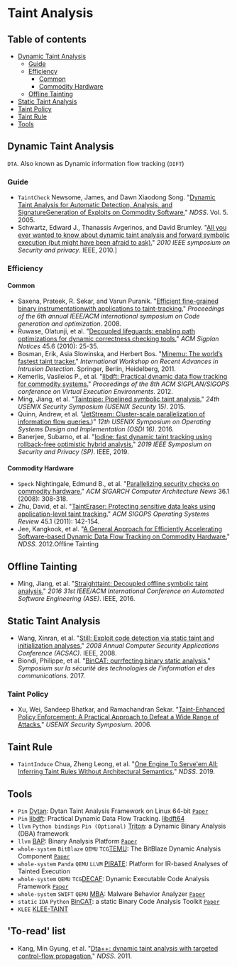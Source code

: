 # Taint Analysis
## Table of contents
- [Dynamic Taint Analysis](#dynamic-taint-analysis)
	- [Guide](#guide)
	- [Efficiency](#efficiency)
		- [Common](#common)
		- [Commodity Hardware](#commodity-hardware)
	- [Offline Tainting](#offline-tainting)
- [Static Taint Analysis](#static-taint-analysis)
- [Taint Policy](#taint-policy)
- [Taint Rule](#taint-rule)
- [Tools](#tools)
## Dynamic Taint Analysis
`DTA`. Also known as Dynamic information flow tracking (`DIFT`)
### Guide
- `TaintCheck` Newsome, James, and Dawn Xiaodong Song. "[Dynamic Taint Analysis for Automatic Detection, Analysis, and SignatureGeneration of Exploits on Commodity Software.](http://citeseerx.ist.psu.edu/viewdoc/download?doi=10.1.1.307.8389&rep=rep1&type=pdf)" _NDSS_. Vol. 5. 2005.
- Schwartz, Edward J., Thanassis Avgerinos, and David Brumley. "[All you ever wanted to know about dynamic taint analysis and forward symbolic execution (but might have been afraid to ask).](https://users.ece.cmu.edu/~aavgerin/papers/Oakland10.pdf)"  _2010 IEEE symposium on Security and privacy_. IEEE, 2010.]
### Efficiency
#### Common
- Saxena, Prateek, R. Sekar, and Varun Puranik. "[Efficient fine-grained binary instrumentationwith applications to taint-tracking.](https://dl.acm.org/doi/abs/10.1145/1356058.1356069)" _Proceedings of the 6th annual IEEE/ACM international symposium on Code generation and optimization_. 2008.
- Ruwase, Olatunji, et al. "[Decoupled lifeguards: enabling path optimizations for dynamic correctness checking tools.](https://dl.acm.org/doi/pdf/10.1145/1809028.1806600)" _ACM Sigplan Notices_ 45.6 (2010): 25-35.
- Bosman, Erik, Asia Slowinska, and Herbert Bos. "[Minemu: The world’s fastest taint tracker.](https://link.springer.com/chapter/10.1007/978-3-642-23644-0_1)" _International Workshop on Recent Advances in Intrusion Detection_. Springer, Berlin, Heidelberg, 2011.
- Kemerlis, Vasileios P., et al. "[libdft: Practical dynamic data flow tracking for commodity systems.](https://dl.acm.org/doi/abs/10.1145/2151024.2151042)" _Proceedings of the 8th ACM SIGPLAN/SIGOPS conference on Virtual Execution Environments_. 2012.
- Ming, Jiang, et al. "[Taintpipe: Pipelined symbolic taint analysis.](https://www.usenix.org/conference/usenixsecurity15/technical-sessions/presentation/ming)" _24th USENIX Security Symposium (USENIX Security 15)_. 2015.
- Quinn, Andrew, et al. "[JetStream: Cluster-scale parallelization of information flow queries.](https://www.usenix.org/conference/osdi16/technical-sessions/presentation/quinn))" _12th USENIX Symposium on Operating Systems Design and Implementation (OSDI 16)_. 2016.
- Banerjee, Subarno, et al. "[Iodine: fast dynamic taint tracking using rollback-free optimistic hybrid analysis.](https://web.eecs.umich.edu/~pmchen/papers/banerjee19.pdf)" _2019 IEEE Symposium on Security and Privacy (SP)_. IEEE, 2019.

#### Commodity Hardware
- `Speck` Nightingale, Edmund B., et al. "[Parallelizing security checks on commodity hardware.](https://dl.acm.org/doi/pdf/10.1145/1353534.1346321)" _ACM SIGARCH Computer Architecture News_ 36.1 (2008): 308-318.
- Zhu, David, et al. "[TaintEraser: Protecting sensitive data leaks using application-level taint tracking.](https://dl.acm.org/doi/pdf/10.1145/1945023.1945039)" _ACM SIGOPS Operating Systems Review_ 45.1 (2011): 142-154.
- Jee, Kangkook, et al. "[A General Approach for Efficiently Accelerating Software-based Dynamic Data Flow Tracking on Commodity Hardware.](https://angelosk.github.io/Papers/2012/dta.pdf)" _NDSS_. 2012.Offline Tainting
## Offline Tainting
- Ming, Jiang, et al. "[Straighttaint: Decoupled offline symbolic taint analysis.](https://dl.acm.org/doi/pdf/10.1145/2970276.2970299)" _2016 31st IEEE/ACM International Conference on Automated Software Engineering (ASE)_. IEEE, 2016.
## Static Taint Analysis
- Wang, Xinran, et al. "[Still: Exploit code detection via static taint and initialization analyses.](http://www.cse.psu.edu/~sxz16/papers/still.pdf)" _2008 Annual Computer Security Applications Conference (ACSAC)_. IEEE, 2008.
- Biondi, Philippe, et al. "[BinCAT: purrfecting binary static analysis.](https://www.sstic.org/media/SSTIC2017/SSTIC-actes/bincat_purrfecting_binary_static_analysis/SSTIC2017-Article-bincat_purrfecting_binary_static_analysis-biondi_rigo_zennou_mehrenberger.pdf)" _Symposium sur la sécurité des technologies de l’information et des communications_. 2017.
### Taint Policy
- Xu, Wei, Sandeep Bhatkar, and Ramachandran Sekar. "[Taint-Enhanced Policy Enforcement: A Practical Approach to Defeat a Wide Range of Attacks.](https://www.usenix.org/event/sec06/tech/full_papers/xu/xu_html/)" _USENIX Security Symposium_. 2006.
## Taint Rule
- `TaintInduce` Chua, Zheng Leong, et al. "[One Engine To Serve'em All: Inferring Taint Rules Without Architectural Semantics.](https://pdfs.semanticscholar.org/2f04/e6bc5bbf2df6d0df15593f2e648681591173.pdf)" _NDSS_. 2019.
## Tools
- `Pin` [Dytan](https://github.com/behzad-a/Dytan): Dytan Taint Analysis Framework on Linux 64-bit [`Paper`](https://dl.acm.org/doi/pdf/10.1145/1273463.1273490)
- `Pin` [libdft](https://github.com/vusec/vuzzer/tree/master/support/libdft): Practical Dynamic Data Flow Tracking. [libdft64](https://github.com/AngoraFuzzer/libdft64)
- `llvm` `Python bindings` `Pin (Optional)` [Triton](https://github.com/JonathanSalwan/Triton): a Dynamic Binary Analysis (DBA) framework
- `llvm` [BAP](https://github.com/BinaryAnalysisPlatform/bap): Binary Analysis Platform [`Paper`](https://link.springer.com/content/pdf/10.1007/978-3-642-22110-1_37.pdf)
- `whole-system` `BitBlaze`  `QEMU` `TCG`[TEMU](http://bitblaze.cs.berkeley.edu/temu.html): The BitBlaze Dynamic Analysis Component [`Paper`](https://www.researchgate.net/profile/Heng_Yin/publication/228935091_Temu_Binary_code_analysis_via_whole-system_layered_annotative_execution/links/541c5f710cf203f155b5df76.pdf)
- `whole-system` `Panda`  `QEMU` `LLVM` [PIRATE](https://github.com/panda-re/panda/tree/38f5795726d0c37432d848707d1a9443956e0ace/panda/plugins/taint2): Platform for IR-based Analyses of Tainted Execution
- `whole-system` `QEMU` `TCG`[DECAF](https://github.com/decaf-project/DECAF): Dynamic Executable Code Analysis Framework [`Paper`](http://www.jmlr.org/proceedings/papers/v32/donahue14.pdf)
- `whole-system` `SWIFT` `QEMU` [MBA](https://github.com/GlacierW/MBA): Malware Behavior Analyzer [`Paper`](http://www.iis.sinica.edu.tw/page/jise/2015/201507_15.pdf)
- `static` `IDA` `Python` [BinCAT](https://github.com/airbus-seclab/bincat): a static Binary Code Analysis Toolkit [`Paper`](https://www.sstic.org/media/SSTIC2017/SSTIC-actes/bincat_purrfecting_binary_static_analysis/SSTIC2017-Article-bincat_purrfecting_binary_static_analysis-biondi_rigo_zennou_mehrenberger.pdf)
- `KLEE` [KLEE-TAINT](https://github.com/feliam/klee-taint)

## 'To-read' list
- Kang, Min Gyung, et al. "[Dta++: dynamic taint analysis with targeted control-flow propagation.](https://people.eecs.berkeley.edu/~dawnsong/papers/2011%20dta++-ndss11.pdf)" _NDSS_. 2011.
